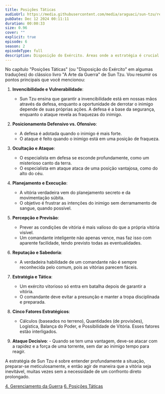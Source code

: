 ```yaml
---
title: Posições Táticas
audioUrl: https://media.githubusercontent.com/media/araguaci/sun-tzu/refs/heads/main/public/audio/05-cap-04-posicoes-taticas.mp3
pubDate: Dec 12 2024 00:11:11
duration: 00:00:33
size: 0.96
cover: ""
explicit: true
episode: 6
season: 2
episodeType: full
description: Disposição do Exército. Áreas onde a estratégia é crucial.
---
```


No capítulo "Posições Táticas" (ou "Disposição do Exército" em algumas traduções) do clássico livro "A Arte da Guerra" de Sun Tzu. Vou resumir os pontos principais que você mencionou:

  1. **Invencibilidade e Vulnerabilidade**: 
     - Sun Tzu ensina que garantir a invencibilidade está em nossas mãos através da defesa, enquanto a oportunidade de derrotar o inimigo depende de suas próprias ações. A defesa é a base da segurança, enquanto o ataque revela as fraquezas do inimigo.

  2. **Posicionamento Defensivo vs. Ofensivo**: 
      - A defesa é adotada quando o inimigo é mais forte.
      - O ataque é feito quando o inimigo está em uma posição de fraqueza.

  3. **Ocultação e Ataque**: 
     - O especialista em defesa se esconde profundamente, como um misterioso canto da terra.
     - O especialista em ataque ataca de uma posição vantajosa, como do alto do céu.

  4. **Planejamento e Execução**: 
     - A vitória verdadeira vem do planejamento secreto e da movimentação súbita.
     - O objetivo é frustrar as intenções do inimigo sem derramamento de sangue, quando possível.

  5. **Percepção e Previsão**: 
     - Prever as condições de vitória é mais valioso do que a própria vitória visível.
     - Um comandante inteligente não apenas vence, mas faz isso com aparente facilidade, tendo previsto todas as eventualidades.

  6. **Reputação e Sabedoria**: 
     - A verdadeira habilidade de um comandante não é sempre reconhecida pelo comum, pois as vitórias parecem fáceis.

  7. **Estratégia e Tática**: 
     - Um exército vitorioso só entra em batalha depois de garantir a vitória.
     - O comandante deve evitar a presunção e manter a tropa disciplinada e preparada.

  8. **Cinco Fatores Estratégicos**: 
     - Cálculos (baseados no terreno), Quantidades (de provisões), Logística, Balança do Poder, e Possibilidade de Vitória. Esses fatores estão interligados.

  9.  **Ataque Decisivo**: 
     - Quando se tem uma vantagem, deve-se atacar com a rapidez e a força de uma torrente, sem dar ao inimigo tempo para reagir.


A estratégia de Sun Tzu é sobre entender profundamente a situação, preparar-se meticulosamente, e então agir de maneira que a vitória seja inevitável, muitas vezes sem a necessidade de um confronto direto prolongado.

<div class="text-center mt-16">
  <a class="btn btn-accent mt-9" href="/episode/post04">4. Gerenciamento da Guerra</a>
  <a class="btn btn-accent mt-9" href="/episode/post06">6. Posições Táticas</a>
</div>